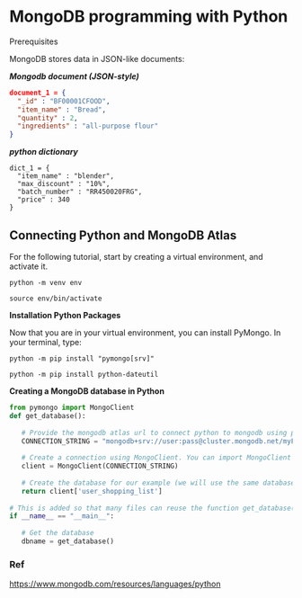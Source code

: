 # MongoDB programming with Python

Prerequisites

MongoDB stores data in JSON-like documents:

***Mongodb document (JSON-style)***

```json
document_1 = {
  "_id" : "BF00001CFOOD",
  "item_name" : "Bread",
  "quantity" : 2,
  "ingredients" : "all-purpose flour"
}
```

***python dictionary***

```
dict_1 = {
  "item_name" : "blender",
  "max_discount" : "10%",
  "batch_number" : "RR450020FRG",
  "price" : 340
}
```

## Connecting Python and MongoDB Atlas

For the following tutorial, start by creating a virtual environment, and activate it.

`python -m venv env`

`source env/bin/activate`

**Installation Python Packages**

Now that you are in your virtual environment, you can install PyMongo. In your terminal, type:

`python -m pip install "pymongo[srv]"`

`python -m pip install python-dateutil`

**Creating a MongoDB database in Python**

```python
from pymongo import MongoClient
def get_database():
 
   # Provide the mongodb atlas url to connect python to mongodb using pymongo
   CONNECTION_STRING = "mongodb+srv://user:pass@cluster.mongodb.net/myFirstDatabase"
 
   # Create a connection using MongoClient. You can import MongoClient or use pymongo.MongoClient
   client = MongoClient(CONNECTION_STRING)
 
   # Create the database for our example (we will use the same database throughout the tutorial
   return client['user_shopping_list']
  
# This is added so that many files can reuse the function get_database()
if __name__ == "__main__":   
  
   # Get the database
   dbname = get_database()
```

### Ref

https://www.mongodb.com/resources/languages/python